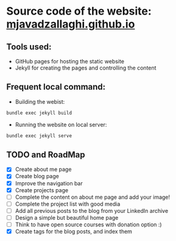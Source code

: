 # Source code of the website: [mjavadzallaghi.github.io](https://mjavadzallaghi.github.io)

## Tools used:
- GitHub pages for hosting the static website
- Jekyll for creating the pages and controlling the content

## Frequent local command:
- Building the webist:
```bash
bundle exec jekyll build
```
- Running the website on local server:
```bash
bundle exec jekyll serve
```

## TODO and RoadMap
- [x] Create about me page
- [x] Create blog page
- [x] Improve the navigation bar
- [x] Create projects page
- [ ] Complete the content on about me page and add your image!
- [ ] Complete the project list with good media
- [ ] Add all previous posts to the blog from your LinkedIn archive
- [ ] Design a simple but beautiful home page
- [ ] Think to have open source courses with donation option :)
- [x] Create tags for the blog posts, and index them
